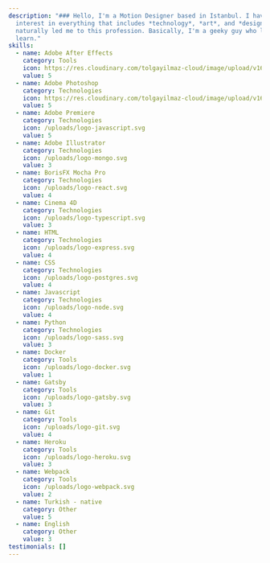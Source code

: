 ```yaml
---
description: "### Hello, I'm a Motion Designer based in Istanbul. I have an
  interest in everything that includes *technology*, *art*, and *design*. This
  naturally led me to this profession. Basically, I'm a geeky guy who loves to
  learn."
skills:
  - name: Adobe After Effects
    category: Tools
    icon: https://res.cloudinary.com/tolgayilmaz-cloud/image/upload/v1649632499/Adobe_After_Effects_CC_icon_pdihss.svg
    value: 5
  - name: Adobe Photoshop
    category: Technologies
    icon: https://res.cloudinary.com/tolgayilmaz-cloud/image/upload/v1649632713/Adobe_Photoshop_CC_icon_gknkap.svg
    value: 5
  - name: Adobe Premiere
    category: Technologies
    icon: /uploads/logo-javascript.svg
    value: 5
  - name: Adobe Illustrator
    category: Technologies
    icon: /uploads/logo-mongo.svg
    value: 3
  - name: BorisFX Mocha Pro
    category: Technologies
    icon: /uploads/logo-react.svg
    value: 4
  - name: Cinema 4D
    category: Technologies
    icon: /uploads/logo-typescript.svg
    value: 3
  - name: HTML
    category: Technologies
    icon: /uploads/logo-express.svg
    value: 4
  - name: CSS
    category: Technologies
    icon: /uploads/logo-postgres.svg
    value: 4
  - name: Javascript
    category: Technologies
    icon: /uploads/logo-node.svg
    value: 4
  - name: Python
    category: Technologies
    icon: /uploads/logo-sass.svg
    value: 3
  - name: Docker
    category: Tools
    icon: /uploads/logo-docker.svg
    value: 1
  - name: Gatsby
    category: Tools
    icon: /uploads/logo-gatsby.svg
    value: 3
  - name: Git
    category: Tools
    icon: /uploads/logo-git.svg
    value: 4
  - name: Heroku
    category: Tools
    icon: /uploads/logo-heroku.svg
    value: 3
  - name: Webpack
    category: Tools
    icon: /uploads/logo-webpack.svg
    value: 2
  - name: Turkish - native
    category: Other
    value: 5
  - name: English
    category: Other
    value: 3
testimonials: []
---
```


